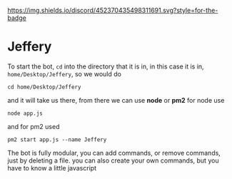 https://img.shields.io/discord/452370435498311691.svg?style=for-the-badge
# Jeffery

To start the bot, `cd` into the directory that it is in, in this case it is in, `home/Desktop/Jeffery`, so we would do
```
cd home/Desktop/Jeffery
```
and it will take us there, from there we can use **node** or **pm2**
for node use
```
node app.js
```
and for pm2 used
```
pm2 start app.js --name Jeffery
```
The bot is fully modular, you can add commands, or remove commands, just by deleting a file. you can also create your own commands, but you have to know a little javascript
